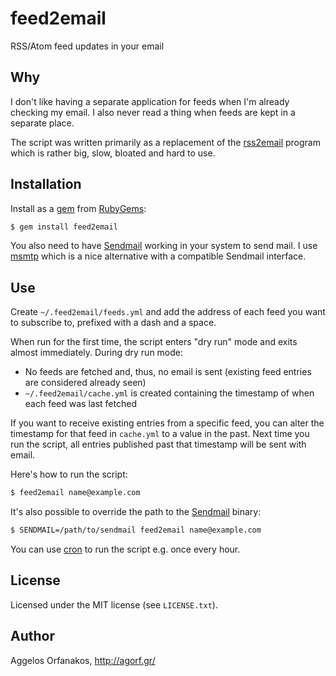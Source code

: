 # feed2email

RSS/Atom feed updates in your email

## Why

I don't like having a separate application for feeds when I'm already checking my email. I also never read a thing when feeds are kept in a separate place.

The script was written primarily as a replacement of the [rss2email][] program which is rather big, slow, bloated and hard to use.

[rss2email]: http://www.allthingsrss.com/rss2email/

## Installation

Install as a [gem][] from [RubyGems][]:

~~~ sh
$ gem install feed2email
~~~

You also need to have [Sendmail][] working in your system to send mail. I use [msmtp][] which is a nice alternative with a compatible Sendmail interface.

[gem]: http://rubygems.org/gems/feed2email
[RubyGems]: http://rubygems.org/
[Sendmail]: http://en.wikipedia.org/wiki/Sendmail
[msmtp]: http://msmtp.sourceforge.net/

## Use

Create `~/.feed2email/feeds.yml` and add the address of each feed you want to subscribe to, prefixed with a dash and a space.

When run for the first time, the script enters "dry run" mode and exits almost immediately. During dry run mode:

* No feeds are fetched and, thus, no email is sent (existing feed entries are considered already seen)
* `~/.feed2email/cache.yml` is created containing the timestamp of when each feed was last fetched

If you want to receive existing entries from a specific feed, you can alter the timestamp for that feed in `cache.yml` to a value in the past. Next time you run the script, all entries published past that timestamp will be sent with email.

Here's how to run the script:

~~~ sh
$ feed2email name@example.com
~~~

It's also possible to override the path to the [Sendmail][] binary:

~~~ sh
$ SENDMAIL=/path/to/sendmail feed2email name@example.com
~~~

You can use [cron][] to run the script e.g. once every hour.

[cron]: http://en.wikipedia.org/wiki/Cron

## License

Licensed under the MIT license (see `LICENSE.txt`).

## Author

Aggelos Orfanakos, <http://agorf.gr/>
